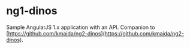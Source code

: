 # ng1-dinos

Sample AngularJS 1.x application with an API. Companion to [https://github.com/kmaida/ng2-dinos](https://github.com/kmaida/ng2-dinos).